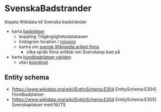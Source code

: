 # SvenskaBadstrander
Koppla Wikidata till Svenska badstränder
* karta [badplatser](https://w.wiki/3GEr)
  * koppling Tillgänglighetsdatabasen
  * Instagram location / [missing]() 
  * kartra om [svensk Wikipedia artikel finns](https://w.wiki/3Gkm)
    * vilka språk finns artiklar om Svenskaop bad på 
* karta [hundbadplatser världen](https://w.wiki/3Gkg)
   * utan [koordinat](https://w.wiki/3Gkh)
## Entity schema
* [https://www.wikidata.org/wiki/EntitySchema:E304 EntitySchema:E304] Hundbadplatser
* [https://www.wikidata.org/wiki/EntitySchema:E304 EntitySchema:E305] Svenskaplatser med NUTS
